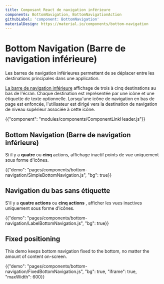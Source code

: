 ```yaml
---
title: Composant React de navigation inférieure
components: BottomNavigation, BottomNavigationAction
githubLabel: 'component: BottomNavigation'
materialDesign: https://material.io/components/bottom-navigation
---
```


# Bottom Navigation (Barre de navigation inférieure)

<p class="description">Les barres de navigation inférieures permettent de se déplacer entre les destinations principales dans une application.</p>

[La barre de navigation inférieure](https://material.io/design/components/bottom-navigation.html) affichage de trois à cinq destinations au bas de l'écran. Chaque destination est représentée par une icône et une étiquette de texte optionnelle. Lorsqu'une icône de navigation en bas de page est enfoncée, l'utilisateur est dirigé vers la destination de navigation de niveau supérieur associée à cette icône.

{{"component": "modules/components/ComponentLinkHeader.js"}}

## Bottom Navigation (Barre de navigation inférieure)

Si il y a **quatre** ou **cinq** actions, affichage inactif points de vue uniquement sous forme d'icônes.

{{"demo": "pages/components/bottom-navigation/SimpleBottomNavigation.js", "bg": true}}

## Navigation du bas sans étiquette

S'il y a **quatre actions** ou **cinq actions** , afficher les vues inactives uniquement sous forme d'icônes.

{{"demo": "pages/components/bottom-navigation/LabelBottomNavigation.js", "bg": true}}

## Fixed positioning

This demo keeps bottom navigation fixed to the bottom, no matter the amount of content on-screen.

{{"demo": "pages/components/bottom-navigation/FixedBottomNavigation.js", "bg": true, "iframe": true, "maxWidth": 600}}
